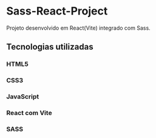 # Sass-React-Project
Projeto desenvolvido em React(Vite) integrado com Sass.

## Tecnologias utilizadas

### HTML5
### CSS3
### JavaScript
### React com Vite
### SASS
